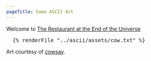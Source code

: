 ```yaml
---
pageTitle: Some ASCII Art
---
```


Welcome to [The Restaurant at the End of the Universe](https://hitchhikers.fandom.com/wiki/Ameglian_Major_Cow)

<pre>
  {% renderFile "../ascii/assets/cow.txt" %}
</pre>

Art courtesy of [cowsay](https://www.npmjs.com/package/cowsay).
